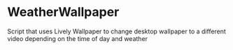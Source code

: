 # WeatherWallpaper
Script that uses Lively Wallpaper to change desktop wallpaper to a different video depending on the time of day and weather
